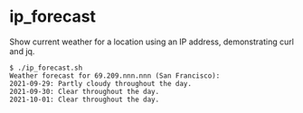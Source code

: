 # ip_forecast
Show current weather for a location using an IP address, demonstrating curl and jq.
```
$ ./ip_forecast.sh
Weather forecast for 69.209.nnn.nnn (San Francisco):
2021-09-29: Partly cloudy throughout the day.
2021-09-30: Clear throughout the day.
2021-10-01: Clear throughout the day.
```
